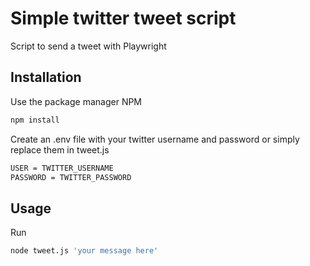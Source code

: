 # Simple twitter tweet script

Script to send a tweet with Playwright

## Installation

Use the package manager NPM

```bash
npm install
```

Create an .env file with your twitter username and password or simply
replace them in tweet.js

```bash
USER = TWITTER_USERNAME
PASSWORD = TWITTER_PASSWORD
```

## Usage

Run

```bash
node tweet.js 'your message here'
```
